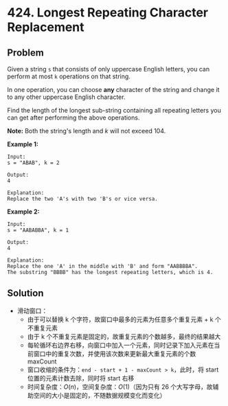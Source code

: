 # 424. Longest Repeating Character Replacement
## Problem

Given a string `s` that consists of only uppercase English letters, you can perform at most `k` operations on that string.

In one operation, you can choose **any** character of the string and change it to any other uppercase English character.

Find the length of the longest sub-string containing all repeating letters you can get after performing the above operations.

**Note:**
Both the string's length and *k* will not exceed 104.

**Example 1:**

```
Input:
s = "ABAB", k = 2

Output:
4

Explanation:
Replace the two 'A's with two 'B's or vice versa.
```

 

**Example 2:**

```
Input:
s = "AABABBA", k = 1

Output:
4

Explanation:
Replace the one 'A' in the middle with 'B' and form "AABBBBA".
The substring "BBBB" has the longest repeating letters, which is 4.
```

 ## Solution

- 滑动窗口：
  - 由于可以替换 k 个字符，故窗口中最多的元素为任意多个重复元素 + k 个不重复元素
  - 由于 k 个不重复元素是固定的，故重复元素的个数越多，最终的结果越大
  - 每轮循环右边界右移，向窗口中加入一个元素，同时记录下加入元素在当前窗口中的重复次数，并使用该次数来更新最大重复元素的个数 maxCount
  - 窗口收缩的条件为：`end - start + 1 - maxCount > k`，此时，将 start 位置的元素计数去除，同时将 start 右移 
  - 时间复杂度：$O(n)$，空间复杂度：$O(1)$（因为只有 26 个大写字母，故辅助空间的大小是固定的，不随数据规模变化而变化）